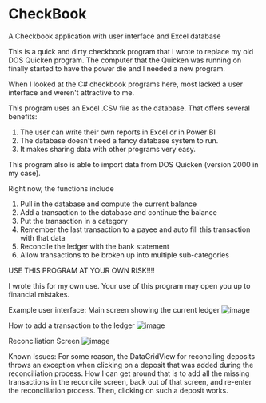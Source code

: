 # CheckBook
A Checkbook application with user interface and Excel database

This is a quick and dirty checkbook program that I wrote to replace my old DOS Quicken program. 
The computer that the Quicken was running on finally started to have the power die and I needed a new program.

When I looked at the C# checkbook programs here, most lacked a user interface and weren't attractive to me.

This program uses an Excel .CSV file as the database. That offers several benefits:
1. The user can write their own reports in Excel or in Power BI
2. The database doesn't need a fancy database system to run.
3. It makes sharing data with other programs very easy.

This program also is able to import data from DOS Quicken (version 2000 in my case).

Right now, the functions include

1. Pull in the database and compute the current balance
2. Add a transaction to the database and continue the balance
3. Put the transaction in a category
4. Remember the last transaction to a payee and auto fill this transaction with that data
5. Reconcile the ledger with the bank statement
6. Allow transactions to be broken up into multiple sub-categories


USE THIS PROGRAM AT YOUR OWN RISK!!!!

I wrote this for my own use. Your use of this program may open you up to financial mistakes. 

Example user interface:
Main screen showing the current ledger
![image](https://user-images.githubusercontent.com/16313413/146239323-5940c335-1ecf-4a84-9836-9fa6c4773af9.png)

How to add a transaction to the ledger
![image](https://user-images.githubusercontent.com/16313413/146238391-ca0f7922-11b8-47d2-83a2-e1500f2618cb.png)

Reconciliation Screen
![image](https://user-images.githubusercontent.com/16313413/146239192-ae597906-a078-4f34-9d22-146265c3323e.png)




Known Issues:
For some reason, the DataGridView for reconciling deposits throws an exception when clicking on a deposit that was 
added during the reconciliation process. How I can get around that is to add all the missing transactions in the 
reconcile screen, back out of that screen, and re-enter the reconciliation process. Then, clicking on such a deposit works.
